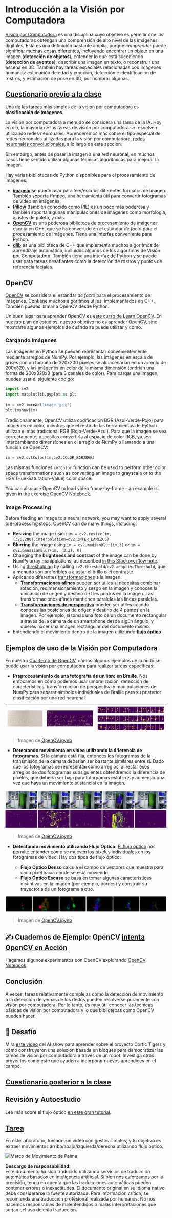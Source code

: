 # Introducción a la Visión por Computadora

[Visión por Computadora](https://wikipedia.org/wiki/Computer_vision) es una disciplina cuyo objetivo es permitir que las computadoras obtengan una comprensión de alto nivel de las imágenes digitales. Esta es una definición bastante amplia, porque *comprender* puede significar muchas cosas diferentes, incluyendo encontrar un objeto en una imagen (**detección de objetos**), entender lo que está sucediendo (**detección de eventos**), describir una imagen en texto, o reconstruir una escena en 3D. También hay tareas especiales relacionadas con imágenes humanas: estimación de edad y emoción, detección e identificación de rostros, y estimación de pose en 3D, por nombrar algunas.

## [Cuestionario previo a la clase](https://red-field-0a6ddfd03.1.azurestaticapps.net/quiz/106)

Una de las tareas más simples de la visión por computadora es **clasificación de imágenes**.

La visión por computadora a menudo se considera una rama de la IA. Hoy en día, la mayoría de las tareas de visión por computadora se resuelven utilizando redes neuronales. Aprenderemos más sobre el tipo especial de redes neuronales utilizadas para la visión por computadora, [redes neuronales convolucionales](../07-ConvNets/README.md), a lo largo de esta sección.

Sin embargo, antes de pasar la imagen a una red neuronal, en muchos casos tiene sentido utilizar algunas técnicas algorítmicas para mejorar la imagen.

Hay varias bibliotecas de Python disponibles para el procesamiento de imágenes:

* **[imageio](https://imageio.readthedocs.io/en/stable/)** se puede usar para leer/escribir diferentes formatos de imagen. También soporta ffmpeg, una herramienta útil para convertir fotogramas de video en imágenes.
* **[Pillow](https://pillow.readthedocs.io/en/stable/index.html)** (también conocido como PIL) es un poco más poderosa y también soporta algunas manipulaciones de imágenes como morfología, ajustes de paleta, y más.
* **[OpenCV](https://opencv.org/)** es una poderosa biblioteca de procesamiento de imágenes escrita en C++, que se ha convertido en el estándar *de facto* para el procesamiento de imágenes. Tiene una interfaz conveniente para Python.
* **[dlib](http://dlib.net/)** es una biblioteca de C++ que implementa muchos algoritmos de aprendizaje automático, incluidos algunos de los algoritmos de Visión por Computadora. También tiene una interfaz de Python y se puede usar para tareas desafiantes como la detección de rostros y puntos de referencia faciales.

## OpenCV

[OpenCV](https://opencv.org/) se considera el estándar *de facto* para el procesamiento de imágenes. Contiene muchos algoritmos útiles, implementados en C++. También puedes llamar a OpenCV desde Python.

Un buen lugar para aprender OpenCV es [este curso de Learn OpenCV](https://learnopencv.com/getting-started-with-opencv/). En nuestro plan de estudios, nuestro objetivo no es aprender OpenCV, sino mostrarte algunos ejemplos de cuándo se puede utilizar y cómo.

### Cargando Imágenes

Las imágenes en Python se pueden representar convenientemente mediante arreglos de NumPy. Por ejemplo, las imágenes en escala de grises con un tamaño de 320x200 píxeles se almacenarían en un arreglo de 200x320, y las imágenes en color de la misma dimensión tendrían una forma de 200x320x3 (para 3 canales de color). Para cargar una imagen, puedes usar el siguiente código:

```python
import cv2
import matplotlib.pyplot as plt

im = cv2.imread('image.jpeg')
plt.imshow(im)
```

Tradicionalmente, OpenCV utiliza codificación BGR (Azul-Verde-Rojo) para imágenes en color, mientras que el resto de las herramientas de Python utilizan el más tradicional RGB (Rojo-Verde-Azul). Para que la imagen se vea correctamente, necesitas convertirla al espacio de color RGB, ya sea intercambiando dimensiones en el arreglo de NumPy o llamando a una función de OpenCV:

```python
im = cv2.cvtColor(im,cv2.COLOR_BGR2RGB)
```

Las mismas funciones `cvtColor` function can be used to perform other color space transformations such as converting an image to grayscale or to the HSV (Hue-Saturation-Value) color space.

You can also use OpenCV to load video frame-by-frame - an example is given in the exercise [OpenCV Notebook](../../../../../lessons/4-ComputerVision/06-IntroCV/OpenCV.ipynb).

### Image Processing

Before feeding an image to a neural network, you may want to apply several pre-processing steps. OpenCV can do many things, including:

* **Resizing** the image using `im = cv2.resize(im, (320,200),interpolation=cv2.INTER_LANCZOS)`
* **Blurring** the image using `im = cv2.medianBlur(im,3)` or `im = cv2.GaussianBlur(im, (3,3), 0)`
* Changing the **brightness and contrast** of the image can be done by NumPy array manipulations, as described [in this Stackoverflow note](https://stackoverflow.com/questions/39308030/how-do-i-increase-the-contrast-of-an-image-in-python-opencv).
* Using [thresholding](https://docs.opencv.org/4.x/d7/d4d/tutorial_py_thresholding.html) by calling `cv2.threshold`/`cv2.adaptiveThreshold`, que a menudo son preferibles a ajustar el brillo o el contraste.
* Aplicando diferentes [transformaciones](https://docs.opencv.org/4.5.5/da/d6e/tutorial_py_geometric_transformations.html) a la imagen:
    - **[Transformaciones afines](https://docs.opencv.org/4.5.5/d4/d61/tutorial_warp_affine.html)** pueden ser útiles si necesitas combinar rotación, redimensionamiento y sesgo en la imagen y conoces la ubicación de origen y destino de tres puntos en la imagen. Las transformaciones afines mantienen paralelas las líneas paralelas.
    - **[Transformaciones de perspectiva](https://medium.com/analytics-vidhya/opencv-perspective-transformation-9edffefb2143)** pueden ser útiles cuando conoces las posiciones de origen y destino de 4 puntos en la imagen. Por ejemplo, si tomas una foto de un documento rectangular a través de la cámara de un smartphone desde algún ángulo, y quieres hacer una imagen rectangular del documento mismo.
* Entendiendo el movimiento dentro de la imagen utilizando **[flujo óptico](https://docs.opencv.org/4.5.5/d4/dee/tutorial_optical_flow.html)**.

## Ejemplos de uso de la Visión por Computadora

En nuestro [Cuaderno de OpenCV](../../../../../lessons/4-ComputerVision/06-IntroCV/OpenCV.ipynb), damos algunos ejemplos de cuándo se puede usar la visión por computadora para realizar tareas específicas:

* **Preprocesamiento de una fotografía de un libro en Braille**. Nos enfocamos en cómo podemos usar umbralización, detección de características, transformación de perspectiva y manipulaciones de NumPy para separar símbolos individuales de Braille para su posterior clasificación por una red neuronal.

![Imagen de Braille](../../../../../translated_images/braille.341962ff76b1bd7044409371d3de09ced5028132aef97344ea4b7468c1208126.es.jpeg) | ![Imagen de Braille Preprocesada](../../../../../translated_images/braille-result.46530fea020b03c76aac532d7d6eeef7f6fb35b55b1001cd21627907dabef3ed.es.png) | ![Símbolos de Braille](../../../../../translated_images/braille-symbols.0159185ab69d533909dc4d7d26a1971b51401c6a80eb3a5584f250ea880af88b.es.png)
----|-----|-----

> Imagen de [OpenCV.ipynb](../../../../../lessons/4-ComputerVision/06-IntroCV/OpenCV.ipynb)

* **Detectando movimiento en video utilizando la diferencia de fotogramas**. Si la cámara está fija, entonces los fotogramas de la transmisión de la cámara deberían ser bastante similares entre sí. Dado que los fotogramas se representan como arreglos, al restar esos arreglos de dos fotogramas subsiguientes obtendremos la diferencia de píxeles, que debería ser baja para fotogramas estáticos y aumentar una vez que haya un movimiento sustancial en la imagen.

![Imagen de fotogramas de video y diferencias de fotogramas](../../../../../translated_images/frame-difference.706f805491a0883c938e16447bf5eb2f7d69e812c7f743cbe7d7c7645168f81f.es.png)

> Imagen de [OpenCV.ipynb](../../../../../lessons/4-ComputerVision/06-IntroCV/OpenCV.ipynb)

* **Detectando movimiento utilizando Flujo Óptico**. [El flujo óptico](https://docs.opencv.org/3.4/d4/dee/tutorial_optical_flow.html) nos permite entender cómo se mueven los píxeles individuales en los fotogramas de video. Hay dos tipos de flujo óptico:

   - **Flujo Óptico Denso** calcula el campo de vectores que muestra para cada píxel hacia dónde se está moviendo.
   - **Flujo Óptico Escaso** se basa en tomar algunas características distintivas en la imagen (por ejemplo, bordes) y construir su trayectoria de un fotograma a otro.

![Imagen de Flujo Óptico](../../../../../translated_images/optical.1f4a94464579a83a10784f3c07fe7228514714b96782edf50e70ccd59d2d8c4f.es.png)

> Imagen de [OpenCV.ipynb](../../../../../lessons/4-ComputerVision/06-IntroCV/OpenCV.ipynb)

## ✍️ Cuadernos de Ejemplo: OpenCV [intenta OpenCV en Acción](../../../../../lessons/4-ComputerVision/06-IntroCV/OpenCV.ipynb)

Hagamos algunos experimentos con OpenCV explorando [OpenCV Notebook](../../../../../lessons/4-ComputerVision/06-IntroCV/OpenCV.ipynb)

## Conclusión

A veces, tareas relativamente complejas como la detección de movimiento o la detección de yemas de los dedos pueden resolverse puramente con visión por computadora. Por lo tanto, es muy útil conocer las técnicas básicas de visión por computadora y lo que bibliotecas como OpenCV pueden hacer.

## 🚀 Desafío

Mira [este video](https://docs.microsoft.com/shows/ai-show/ai-show--2021-opencv-ai-competition--grand-prize-winners--cortic-tigers--episode-32?WT.mc_id=academic-77998-cacaste) del AI show para aprender sobre el proyecto Cortic Tigers y cómo construyeron una solución basada en bloques para democratizar las tareas de visión por computadora a través de un robot. Investiga otros proyectos como este que ayuden a incorporar nuevos aprendices en el campo.

## [Cuestionario posterior a la clase](https://red-field-0a6ddfd03.1.azurestaticapps.net/quiz/206)

## Revisión y Autoestudio

Lee más sobre el flujo óptico [en este gran tutorial](https://learnopencv.com/optical-flow-in-opencv/).

## [Tarea](lab/README.md)

En este laboratorio, tomarás un video con gestos simples, y tu objetivo es extraer movimientos arriba/abajo/izquierda/derecha utilizando flujo óptico.

<img src="images/palm-movement.png" width="30%" alt="Marco de Movimiento de Palma"/>

**Descargo de responsabilidad**:  
Este documento ha sido traducido utilizando servicios de traducción automática basados en inteligencia artificial. Si bien nos esforzamos por la precisión, tenga en cuenta que las traducciones automáticas pueden contener errores o inexactitudes. El documento original en su idioma nativo debe considerarse la fuente autorizada. Para información crítica, se recomienda una traducción profesional realizada por humanos. No nos hacemos responsables de malentendidos o malas interpretaciones que surjan del uso de esta traducción.